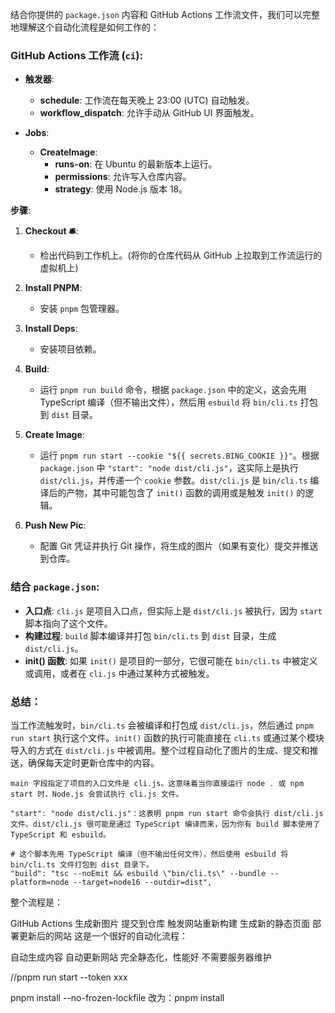 结合你提供的 `package.json` 内容和 GitHub Actions 工作流文件，我们可以完整地理解这个自动化流程是如何工作的：

### GitHub Actions 工作流 (`ci`):

- **触发器**: 
  - **schedule**: 工作流在每天晚上 23:00 (UTC) 自动触发。
  - **workflow_dispatch**: 允许手动从 GitHub UI 界面触发。

- **Jobs**: 
  - **CreateImage**:
    - **runs-on**: 在 Ubuntu 的最新版本上运行。
    - **permissions**: 允许写入仓库内容。
    - **strategy**: 使用 Node.js 版本 18。

**步骤**:

1. **Checkout 🛎️**: 
   - 检出代码到工作机上。(将你的仓库代码从 GitHub 上拉取到工作流运行的虚拟机上)

2. **Install PNPM**: 
   - 安装 `pnpm` 包管理器。

3. **Install Deps**: 
   - 安装项目依赖。

4. **Build**: 
   - 运行 `pnpm run build` 命令，根据 `package.json` 中的定义，这会先用 TypeScript 编译（但不输出文件），然后用 `esbuild` 将 `bin/cli.ts` 打包到 `dist` 目录。

5. **Create Image**: 
   - 运行 `pnpm run start --cookie "${{ secrets.BING_COOKIE }}"`。根据 `package.json` 中 `"start": "node dist/cli.js"`，这实际上是执行 `dist/cli.js`，并传递一个 `cookie` 参数。`dist/cli.js` 是 `bin/cli.ts` 编译后的产物，其中可能包含了 `init()` 函数的调用或是触发 `init()` 的逻辑。

6. **Push New Pic**: 
   - 配置 Git 凭证并执行 Git 操作，将生成的图片（如果有变化）提交并推送到仓库。

### 结合 `package.json`:

- **入口点**: `cli.js` 是项目入口点，但实际上是 `dist/cli.js` 被执行，因为 `start` 脚本指向了这个文件。
- **构建过程**: `build` 脚本编译并打包 `bin/cli.ts` 到 `dist` 目录，生成 `dist/cli.js`。
- **init() 函数**: 如果 `init()` 是项目的一部分，它很可能在 `bin/cli.ts` 中被定义或调用，或者在 `cli.js` 中通过某种方式被触发。

### 总结：

当工作流触发时，`bin/cli.ts` 会被编译和打包成 `dist/cli.js`，然后通过 `pnpm run start` 执行这个文件。`init()` 函数的执行可能直接在 `cli.ts` 或通过某个模块导入的方式在 `dist/cli.js` 中被调用。整个过程自动化了图片的生成、提交和推送，确保每天定时更新仓库中的内容。




```text
main 字段指定了项目的入口文件是 cli.js。这意味着当你直接运行 node . 或 npm start 时，Node.js 会尝试执行 cli.js 文件。

"start": "node dist/cli.js"：这表明 pnpm run start 命令会执行 dist/cli.js 文件。dist/cli.js 很可能是通过 TypeScript 编译而来，因为你有 build 脚本使用了 TypeScript 和 esbuild。

# 这个脚本先用 TypeScript 编译（但不输出任何文件），然后使用 esbuild 将 bin/cli.ts 文件打包到 dist 目录下。
"build": "tsc --noEmit && esbuild \"bin/cli.ts\" --bundle --platform=node --target=node16 --outdir=dist",
```

整个流程是：

GitHub Actions 生成新图片
提交到仓库
触发网站重新构建
生成新的静态页面
部署更新后的网站
这是一个很好的自动化流程：

自动生成内容
自动更新网站
完全静态化，性能好
不需要服务器维护

//pnpm run start --token xxx

pnpm install --no-frozen-lockfile
改为：pnpm install 